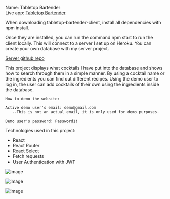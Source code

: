 Name: Tabletop Bartender <br>
Live app: [Tabletop Bartender](https://tabletop-bartender-client.vercel.app/)

When downloading tabletop-bartender-client, install all dependencies with npm install.


Once they are installed, you can run the command npm start to run the client locally. 
This will connect to a server I set up on Heroku.  You can create your own database with my server project.  

[Server github repo](https://github.com/jonmkang/tabletop-bartender-server)

This project displays what cocktails I have put into the database and shows how to search through them in a simple manner.  By using a cocktail name or the ingredients you can find out different recipes.  Using the demo user to log in, the user can add cocktails of their own using the ingredients inside the database.

    How to demo the website:

    Active demo user's email: demo@gmail.com
       --This is not an actual email, it is only used for demo purposes.

    Demo user's password: Password1!


Technologies used in this project:
- React
- React Router
- React Select
- Fetch requests
- User Authentication with JWT

![image](https://user-images.githubusercontent.com/57008984/88809557-46ae4080-d182-11ea-9562-869626877e71.png)

![image](https://user-images.githubusercontent.com/57008984/88809636-5cbc0100-d182-11ea-80a5-add2be9e1e2e.png)

![image](https://user-images.githubusercontent.com/57008984/88810324-3b0f4980-d183-11ea-87bb-2d0869f643a1.png)

